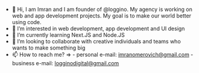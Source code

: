 - 👋 Hi, I am Imran and I am founder of @loggino. My agency is working on web and app development projects. My goal is to make our world better using code. 
- 👀 I’m interested in web development, app development and UI design
- 🌱 I’m currently learning Next.JS and Node.JS
- 💞️ I’m looking to collaborate with creative individuals and teams who wants to make something big
- 📫 How to reach me? => - personal e-mail: imranomerovich@gmail.com
                          - business e-mail: logginodigital@gmail.com

<!---
loggino/loggino is a ✨ special ✨ repository because its `README.md` (this file) appears on your GitHub profile.
You can click the Preview link to take a look at your changes.
--->
